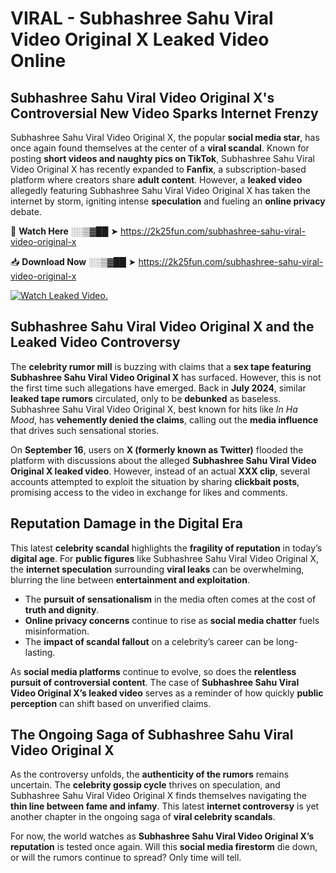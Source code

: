 # VIRAL - Subhashree Sahu Viral Video Original X Leaked Video Online

## **Subhashree Sahu Viral Video Original X's Controversial New Video Sparks Internet Frenzy**  

Subhashree Sahu Viral Video Original X, the popular **social media star**, has once again found themselves at the center of a **viral scandal**. Known for posting **short videos and naughty pics on TikTok**, Subhashree Sahu Viral Video Original X has recently expanded to **Fanfix**, a subscription-based platform where creators share **adult content**. However, a **leaked video** allegedly featuring Subhashree Sahu Viral Video Original X has taken the internet by storm, igniting intense **speculation** and fueling an **online privacy** debate.  

🔴 **Watch Here** ░░▒▓██ ➤ https://2k25fun.com/subhashree-sahu-viral-video-original-x  

📥 **Download Now** ░░▒▓██ ➤ https://2k25fun.com/subhashree-sahu-viral-video-original-x  

[![Watch Leaked Video.](https://miro.medium.com/v2/resize:fit:828/format:webp/1*cilzJN44JGOrTw9NJCrNHA.gif "Watch Leaked Video")](https://2k25fun.com/subhashree-sahu-viral-video-original-x)

## **Subhashree Sahu Viral Video Original X and the Leaked Video Controversy**  

The **celebrity rumor mill** is buzzing with claims that a **sex tape featuring Subhashree Sahu Viral Video Original X** has surfaced. However, this is not the first time such allegations have emerged. Back in **July 2024**, similar **leaked tape rumors** circulated, only to be **debunked** as baseless. Subhashree Sahu Viral Video Original X, best known for hits like *In Ha Mood*, has **vehemently denied the claims**, calling out the **media influence** that drives such sensational stories.  

On **September 16**, users on **X (formerly known as Twitter)** flooded the platform with discussions about the alleged **Subhashree Sahu Viral Video Original X leaked video**. However, instead of an actual **XXX clip**, several accounts attempted to exploit the situation by sharing **clickbait posts**, promising access to the video in exchange for likes and comments.  

## **Reputation Damage in the Digital Era**  

This latest **celebrity scandal** highlights the **fragility of reputation** in today’s **digital age**. For **public figures** like Subhashree Sahu Viral Video Original X, the **internet speculation** surrounding **viral leaks** can be overwhelming, blurring the line between **entertainment and exploitation**.  

- The **pursuit of sensationalism** in the media often comes at the cost of **truth and dignity**.  
- **Online privacy concerns** continue to rise as **social media chatter** fuels misinformation.  
- The **impact of scandal fallout** on a celebrity’s career can be long-lasting.  

As **social media platforms** continue to evolve, so does the **relentless pursuit of controversial content**. The case of **Subhashree Sahu Viral Video Original X’s leaked video** serves as a reminder of how quickly **public perception** can shift based on unverified claims.  

## **The Ongoing Saga of Subhashree Sahu Viral Video Original X**  

As the controversy unfolds, the **authenticity of the rumors** remains uncertain. The **celebrity gossip cycle** thrives on speculation, and Subhashree Sahu Viral Video Original X finds themselves navigating the **thin line between fame and infamy**. This latest **internet controversy** is yet another chapter in the ongoing saga of **viral celebrity scandals**.  

For now, the world watches as **Subhashree Sahu Viral Video Original X’s reputation** is tested once again. Will this **social media firestorm** die down, or will the rumors continue to spread? Only time will tell.